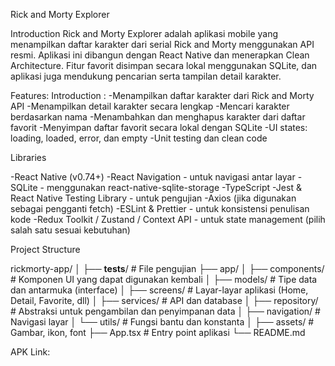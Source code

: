 Rick and Morty Explorer

Introduction
Rick and Morty Explorer adalah aplikasi mobile yang menampilkan daftar karakter dari serial Rick and Morty menggunakan API resmi. Aplikasi ini dibangun dengan React Native dan menerapkan Clean Architecture. Fitur favorit disimpan secara lokal menggunakan SQLite, dan aplikasi juga mendukung pencarian serta tampilan detail karakter.

Features:
<a name="introduction"></a> Introduction :
-Menampilkan daftar karakter dari Rick and Morty API
-Menampilkan detail karakter secara lengkap
-Mencari karakter berdasarkan nama
-Menambahkan dan menghapus karakter dari daftar favorit
-Menyimpan daftar favorit secara lokal dengan SQLite
-UI states: loading, loaded, error, dan empty
-Unit testing dan clean code

Libraries

-React Native (v0.74+)
-React Navigation - untuk navigasi antar layar
-SQLite - menggunakan react-native-sqlite-storage
-TypeScript
-Jest & React Native Testing Library - untuk pengujian
-Axios (jika digunakan sebagai pengganti fetch)
-ESLint & Prettier - untuk konsistensi penulisan kode
-Redux Toolkit / Zustand / Context API - untuk state management (pilih salah satu sesuai kebutuhan)

Project Structure

rickmorty-app/
│
├── __tests__/              # File pengujian
├── app/
│   ├── components/         # Komponen UI yang dapat digunakan kembali
│   ├── models/             # Tipe data dan antarmuka (interface)
│   ├── screens/            # Layar-layar aplikasi (Home, Detail, Favorite, dll)
│   ├── services/           # API dan database
│   ├── repository/         # Abstraksi untuk pengambilan dan penyimpanan data
│   ├── navigation/         # Navigasi layar
│   └── utils/              # Fungsi bantu dan konstanta
│
├── assets/                 # Gambar, ikon, font
├── App.tsx                 # Entry point aplikasi
└── README.md

APK Link:
